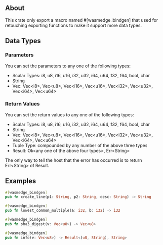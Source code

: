 ## About

This crate only export a macro named #[wasmedge_bindgen] that used for
retouching exporting functions to make it support more data types.

## Data Types

### Parameters

You can set the parameters to any one of the following types:

* Scalar Types: i8, u8, i16, u16, i32, u32, i64, u64, f32, f64, bool, char
* String
* Vec: Vec&lt;i8&gt;, Vec&lt;u8&gt;, Vec&lt;i16&gt;, Vec&lt;u16&gt;, Vec&lt;i32&gt;, Vec&lt;u32&gt;, Vec&lt;i64&gt;, Vec&lt;u64&gt;

### Return Values

You can set the return values to any one of the following types:

* Scalar Types: i8, u8, i16, u16, i32, u32, i64, u64, f32, f64, bool, char
* String
* Vec: Vec&lt;i8&gt;, Vec&lt;u8&gt;, Vec&lt;i16&gt;, Vec&lt;u16&gt;, Vec&lt;i32&gt;, Vec&lt;u32&gt;, Vec&lt;i64&gt;, Vec&lt;u64&gt;
* Tuple Type: compounded by any number of the above three types
* Result: Ok&lt;any one of the above four types&gt;, Err&lt;String&gt;

The only way to tell the host that the error has occurred is to return Err&lt;String&gt; of Result.

## Examples

```rust
#[wasmedge_bindgen]
pub fn create_line(p1: String, p2: String, desc: String) -> String

#[wasmedge_bindgen]
pub fn lowest_common_multiple(a: i32, b: i32) -> i32

#[wasmedge_bindgen]
pub fn sha3_digest(v: Vec<u8>) -> Vec<u8>

#[wasmedge_bindgen]
pub fn info(v: Vec<u8>) -> Result<(u8, String), String>
```